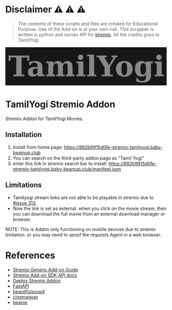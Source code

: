 # Disclaimer :warning: :warning: :warning:
>The contents of these scripts and files are created for Educational Purpose. Use of the Add-on is at your own risk. 
This scrapper is written in python and serves API for [stremio](https://www.stremio.com/). 
All the credits goes to TamilYogi. 

![alt tamilyogi](resources/tamilyogi.png?raw=true)
# TamilYogi Stremio Addon
Stremio Addon for TamilYogi Movies.

## Installation
1. Install from home page: https://882b9915d0fe-stremio-tamilyogi.baby-beamup.club
2. You can search on the third-party addon page as "Tamil Yogi"
3. enter this link in stremio search bar to install: https://882b9915d0fe-stremio-tamilyogi.baby-beamup.club/manifest.json


## Limitations  
- Tamilyogi stream links are not able to be playable in stremio due to [#issue 313](https://github.com/Stremio/stremio-shell/issues/313), 
- Now the link is set as external. when you click on the movie stream, then you can download the full movie from an external download manager or browser.

NOTE: This is Addon only functioning on mobile devices due to stremio limitation. or you may need to spoof the requests Agent in a web browser. 


# References
- [Stremio Generic Add-on Guide](https://stremio.github.io/stremio-addon-guide/basics)
- [Stremio Add-on SDK API docs](https://github.com/Stremio/stremio-addon-sdk/tree/master/docs/api)
- [Deploy Stremio Addon](https://github.com/Stremio/stremio-addon-sdk/blob/master/docs/deploying/beamup.md)
- [FastAPI](https://fastapi.tiangolo.com/)
- [beautifulsoup4](https://beautiful-soup-4.readthedocs.io/en/latest/)
- [cinemagoer](https://cinemagoer.readthedocs.io/en/latest/)
- [beanie](https://roman-right.github.io/beanie/)
